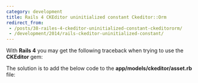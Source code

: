 ```yaml
---
category: development
title: Rails 4 CKEditor uninitialized constant Ckeditor::Orm
redirect_from: 
 - /posts/38-railes-4-ckeditor-uninitialized-constant-ckeditororm/
 - /development/2014/rails-ckeditor-uninitialized-constant/
---
```


With **Rails 4** you may get the following traceback when trying to use the **CKEditor** gem:

<script src="https://gist.github.com/maxmumford/8283384.js"></script>

The solution is to add the below code to the&nbsp;**app/models/ckeditor/asset.rb** file:

<script src="https://gist.github.com/maxmumford/8283421.js"></script>
